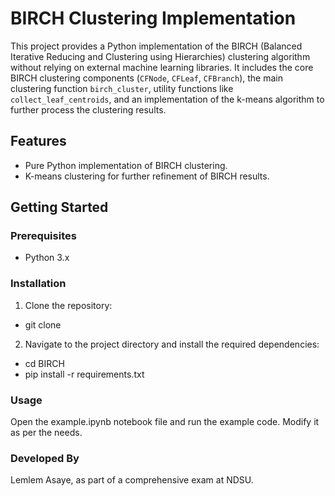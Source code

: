 # BIRCH Clustering Implementation

This project provides a Python implementation of the BIRCH (Balanced Iterative Reducing and Clustering using Hierarchies) clustering algorithm without relying on external machine learning libraries. It includes the core BIRCH clustering components (`CFNode`, `CFLeaf`, `CFBranch`), the main clustering function `birch_cluster`, utility functions like `collect_leaf_centroids`, and an implementation of the k-means algorithm to further process the clustering results.

## Features

- Pure Python implementation of BIRCH clustering.
- K-means clustering for further refinement of BIRCH results.

## Getting Started

### Prerequisites

- Python 3.x

### Installation

1. Clone the repository:
- git clone 

2. Navigate to the project directory and install the required dependencies:
- cd BIRCH
- pip install -r requirements.txt


### Usage

Open the example.ipynb notebook file and run the example code. Modify it as per the needs.

### Developed By

Lemlem Asaye, as part of a comprehensive exam at NDSU.
